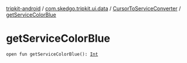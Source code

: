 [tripkit-android](../../index.md) / [com.skedgo.tripkit.ui.data](../index.md) / [CursorToServiceConverter](index.md) / [getServiceColorBlue](./get-service-color-blue.md)

# getServiceColorBlue

`open fun getServiceColorBlue(): `[`Int`](https://kotlinlang.org/api/latest/jvm/stdlib/kotlin/-int/index.html)